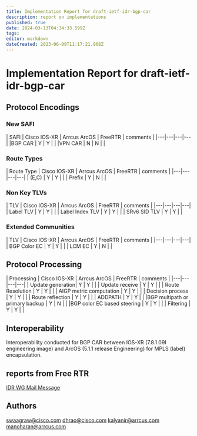 ```yaml
---
title: Implementation Report for draft-ietf-idr-bgp-car
description: report on implementations
published: true
date: 2024-03-13T04:34:33.599Z
tags: 
editor: markdown
dateCreated: 2023-06-09T11:17:21.968Z
---
```


# Implementation Report for draft-ietf-idr-bgp-car
## Protocol Encodings
### New SAFI
| SAFI | Cisco IOS-XR | Arrcus ArcOS | FreeRTR | comments |
|---|---|---|---|
|BGP CAR | Y | Y | |
|VPN CAR | N | N | |
### Route Types
| Route Type | Cisco IOS-XR | Arrcus ArcOS | FreeRTR | comments |
|---|---|---|---|
| (E,C) | Y | Y | |
| Prefix | Y | N | |
### Non Key TLVs
| TLV | Cisco IOS-XR | Arrcus ArcOS | FreeRTR | comments |
|---|---|---|---|
| Label TLV | Y | Y | |
| Label Index TLV | Y | Y | |
| SRv6 SID TLV | Y | Y | |
### Extended Communities
| TLV | Cisco IOS-XR | Arrcus ArcOS | FreeRTR | comments |
|---|---|---|---|
| BGP Color EC | Y | Y | |
| LCM EC | Y | N | |
## Protocol Processing
| Processing | Cisco IOS-XR | Arrcus ArcOS | FreeRTR | comments |
|---|---|---|---|
| Update generation| Y | Y | |
| Update receive | Y | Y | |
| Route Resolution | Y | Y | |
| AIGP metric computation | Y | Y | |
| Decision process | Y | Y | |
| Route reflection | Y | Y | |
| ADDPATH | Y | Y | |
|BGP multipath or primary backup | Y | N | |
|BGP color EC based steering | Y | Y | |
| Filtering | Y | Y | |

## Interoperability
Interoperability conducted for BGP CAR between IOS-XR (7.8.1.09I engineering image) and ArcOS (5.1.1 release Engineering) for MPLS (label) encapsulation.

## reports from Free RTR
[IDR WG Mail Message](https://mailarchive.ietf.org/arch/msg/idr/RBlS9j7U1mXdPjg9klYIQB4aJZ4/)

## Authors
swaagraw@cisco.com
dhrao@cisco.com
kalyanir@arrcus.com
manoharan@arrcus.com
